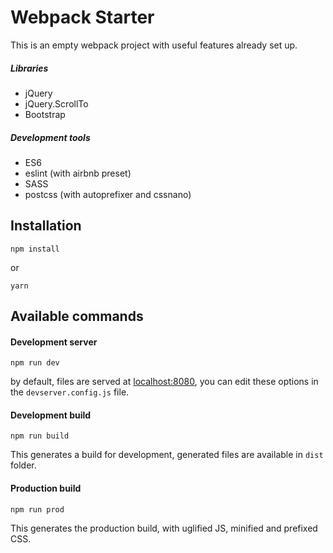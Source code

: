 # Webpack Starter

This is an empty webpack project with useful features already set up.

##### Libraries
- jQuery
- jQuery.ScrollTo
- Bootstrap

##### Development tools
- ES6
- eslint (with airbnb preset)
- SASS
- postcss (with autoprefixer and cssnano)

## Installation

```
npm install
```
or
```
yarn
```


## Available commands

#### Development server
```
npm run dev
```

by default, files are served at [localhost:8080](http://localhost:8080), you can edit these options in the `devserver.config.js` file.

#### Development build
```
npm run build
```

This generates a build for development, generated files are available in `dist` folder.

#### Production build
```
npm run prod
```
This generates the production build, with uglified JS, minified and prefixed CSS.
